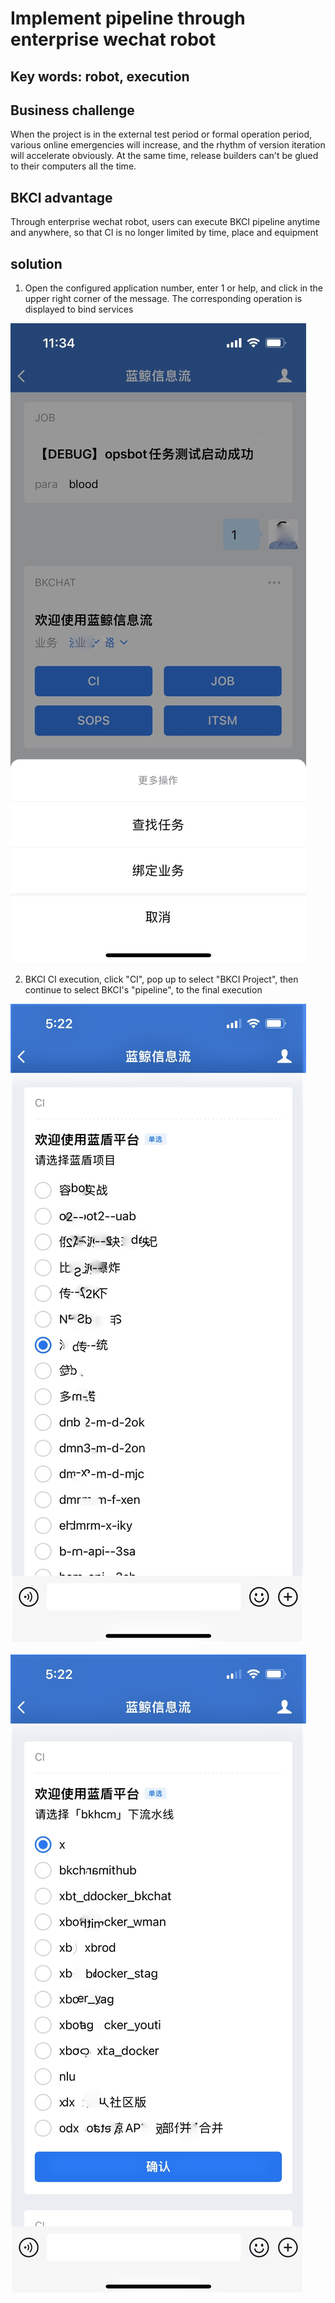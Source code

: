 # Implement pipeline through enterprise wechat robot

## Key words: robot, execution

## Business challenge

When the project is in the external test period or formal operation period, various online emergencies will increase, and the rhythm of version iteration will accelerate obviously. At the same time, release builders can't be glued to their computers all the time.

## BKCI advantage

Through enterprise wechat robot, users can execute BKCI pipeline anytime and anywhere, so that CI is no longer limited by time, place and equipment

## solution

1. Open the configured application number, enter 1 or help, and click in the upper right corner of the message. The corresponding operation is displayed to bind services

![img](../../.gitbook/assets/scene-wechat-robot-exe-a.png)

2. BKCI CI execution, click "CI", pop up to select "BKCI Project", then continue to select BKCI's "pipeline", to the final execution

![img](../../.gitbook/assets/scene-wechat-robot-exe-b.png)

![img](../../.gitbook/assets/scene-wechat-robot-exe-c.png)